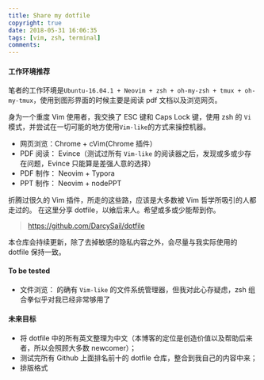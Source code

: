 ```yaml
---
title: Share my dotfile
copyright: true
date: 2018-05-31 16:06:35
tags: [vim, zsh, terminal]
comments:
---
```


#### 工作环境推荐
笔者的工作环境是`Ubuntu-16.04.1 + Neovim + zsh + oh-my-zsh + tmux + oh-my-tmux`，使用到图形界面的时候主要是阅读 pdf 文档以及浏览网页。

身为一个重度 Vim 使用者，我交换了 ESC 键和 Caps Lock 键，使用 zsh 的 `Vi` 模式，并尝试在一切可能的地方使用`Vim-like`的方式来操控机器。

* 网页浏览：Chrome + cVim(Chrome 插件）
* PDF 阅读： Evince（测试过所有 `Vim-like` 的阅读器之后，发现或多或少存在问题，Evince 只能算是差强人意的选择）
* PDF 制作： Neovim + Typora
* PPT 制作： Neovim + nodePPT

折腾过很久的 Vim 插件，所走的这些路，应该是大多数被 Vim 哲学所吸引的人都走过的。
在这里分享 dotfile，以飨后来人。希望或多或少能帮到你。

<!--more-->

> https://github.com/DarcySail/dotfile

本仓库会持续更新，除了去掉敏感的隐私内容之外，会尽量与我实际使用的 dotfile 保持一致。

#### To be tested
* 文件浏览： 的确有 `Vim-like` 的文件系统管理器，但我对此心存疑虑，zsh 组合拳似乎对我已经非常够用了

#### 未来目标
* 将 dotfile 中的所有英文整理为中文（本博客的定位是创造价值以及帮助后来者，所以会照顾大多数 newcomer）；
* 测试完所有 Github 上面排名前十的 dotfile 仓库，整合到我自己的内容中来；
* 排版格式
